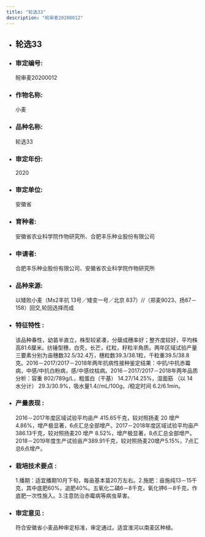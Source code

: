 ```yaml
---
title: "轮选33"
description: "皖审麦20200012"
---
```

* ## 轮选33
* ###  审定编号:  
   皖审麦20200012

*  ### 作物名称:  
   小麦

*   ###  品种名称: 
    轮选33

*   ### 审定年份: 
    2020

*   ### 审定单位:  
    安徽省

*   ### 育种者:  
    安徽省农业科学院作物研究所、合肥丰乐种业股份有限公司

*   ### 申请者:  
    合肥丰乐种业股份有限公司、安徽省农业科学院作物研究所

*   ### 品种来源:  
    以矮败小麦（Ms2丰抗 13号／矮变一号／北京 837）//（郑麦9023、扬87－158）回交,轮回选择而成

*   ### 特征特性 : 
    该品种春性，幼苗半直立，株型较紧凑，分蘖成穗率好；整齐度较好，平均株高81.6厘米。纺锤型穗，白壳，长芒，红粒，籽粒半角质。两年区域试验产量三要素分别为亩穗数32.5/32.4万，穗粒数39.3/38.1粒，千粒重39.5/38.8克。2016－2017/2017－2018年两年抗病性接种鉴定结果：中抗/中抗赤霉病，中感/中抗白粉病，感/中感纹枯病。2016－2017/2017－2018年两年品质分析：容重 802/789g/L，粗蛋白（干基） 14.27/14.25%，湿面筋 （以 14 水分计） 29.3/30.9%，吸水量1.4//mL/100g，/稳定时间 6.2/6.1min。

*   ### 产量表现 : 
     2016－2017年度区域试验平均亩产 415.65千克，较对照扬麦 20 增产4.86%，增产极显著，6点汇总全部增产。2017－2018年度区域试验平均亩产386.13千克，较对照扬麦20 增产 8.52%，增产极显著，8点汇总全部增产。2018－2019年度生产试验亩产389.91千克，较对照扬麦20增产5.15%，7点汇总6点增产。

*   ### 栽培技术要点 : 
    1.播期：适宜播期10月下旬，每亩基本苗20万左右。2.施肥：亩施纯13－15千克，其中底肥60%，追肥40%。五氧化二磷6－8千克，氧化钾6－8千克，作底肥一次性施入。3.注意防治赤霉病等病虫草害。

*   ### 审定意见 : 
    符合安徽省小麦品种审定标准，审定通过。适宜淮河以南麦区种植。
